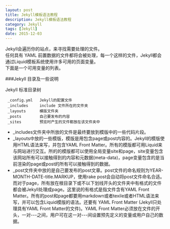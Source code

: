 ```yaml
---
layout: post
title: Jekyll模板语法教程
description: Jekyll模板语法教程
category: Jekyll
tags: [Jekyll]
date: 2015-12-03
---
```


Jekyll会遍历你的站点，来寻找需要处理的文件。  
任何具有 YAML 前置数据的文件都将会被处理，每一个这样的文件，Jekyll都会通过Liquid模板系统使用许多可用的页面变量。  
下面是一个可用变量的列表。

###Jekyll 目录及一些说明

Jekyll 标准目录树

     _config.yml   Jekyll的配置文件
     _includes     include 文件所在的文件夹
     _layouts      模版文件夹
     _posts        自己要发布的内容
     _sites        预览时产生的文件都放在该文件夹中

*  _includes文件夹中所放的文件是最终要放到模版中的一些代码片段。
* _layouts中放的一些模版，模版是用包含page或post内容的。Jekyll的模版使用HTML语法来写，并包含YAML Front Matter。所有的模版都可用Liquid来与网站进行交互。所的的模版都可以使用全局变量site和page，site变量包含该网站所有可以接触得到的内容和元数据(meta-data)，page变量包含的是当前渲染的page或post的所有可以接触得到的数据。
* _post文件夹中放的是自己要发布的post文章。post文件的命名规则为YEAR-MONTH-DATE-title.MARKUP，使用rake post会自动将post文件命名合适。而对于page，所有放在根目录下或不以下划线开头的文件夹中有格式的文件都会被Jekyll处理成page。这里说的有格式是指文件含有YAML Front Matter。所有的post和page都要用markdown或者texile或者HTML语法来写，并可以包含Liquid模版的语法。还要有 YAML Front Matter (Jekyll只处理具有YAML Front Matter的文件)。YAML Front Matter必须放在文件的开头，一对---之间，用户可在这一对---间设置预先定义的变量或用户自己的数据。
<!-- more -->
